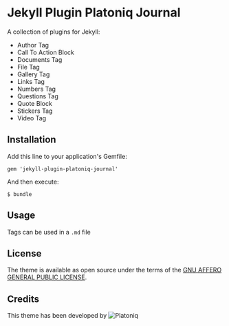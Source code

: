 Jekyll Plugin Platoniq Journal
==============================

A collection of plugins for Jekyll:

- Author Tag
- Call To Action Block
- Documents Tag
- File Tag
- Gallery Tag
- Links Tag
- Numbers Tag
- Questions Tag
- Quote Block
- Stickers Tag
- Video Tag

## Installation

Add this line to your application's Gemfile:

    gem 'jekyll-plugin-platoniq-journal'

And then execute:

    $ bundle

## Usage

Tags can be used in a `.md` file

## License

The theme is available as open source under the terms of the [GNU AFFERO GENERAL PUBLIC LICENSE](https://opensource.org/licenses/AGPL-3.0).

## Credits

This theme has been developed by ![Platoniq](https://avatars.githubusercontent.com/u/31537393?s=200&v=4)

